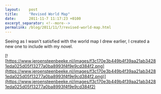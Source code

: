 ```yaml
---
layout:    post
title:     "Revised World Map"
date:      2011-11-7 11:17:23 +0100
excerpt_separator: <!--more-->
permalink: /blog/2011/11/7/revised-world-map.html
---
```


Seeing as I wasn't satisfied with the world map I drew earlier, I created a new one to include with my novel.

[
](https://www.jeroensteenbeeke.nl/wp-content/uploads/2011/11/map.png)[![https://www.jeroensteenbeeke.nl/images/f3c170e3b449b4f39aa21ab34281eda025d05f13277a0ba8993f4f9e9cd384f2.png](https://www.jeroensteenbeeke.nl/images/f3c170e3b449b4f39aa21ab34281eda025d05f13277a0ba8993f4f9e9cd384f2.png)](https://www.jeroensteenbeeke.nl/images/f3c170e3b449b4f39aa21ab34281eda025d05f13277a0ba8993f4f9e9cd384f2)
